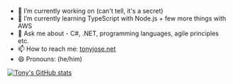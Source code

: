 - 🔭 I’m currently working on (can't tell, it's a secret)
- 🌱 I’m currently learning TypeScript with Node.js + few more things with AWS
- 💬 Ask me about - C#, .NET, programming languages, agile principles etc.
- 📫 How to reach me: [tonyjose.net](http://tonyjose.net)
- 😄 Pronouns: (he/him)

<!--
**tonyjose-tjx/tonyjose-tjx** is a ✨ _special_ ✨ repository because its `README.md` (this file) appears on your GitHub profile.

Here are some ideas to get you started:


-->


[![Tony's GitHub stats](https://github-readme-stats.vercel.app/api?username=tonyjose-tjx&count_private=true&include_all_commits=true)](https://github.com/tonyjose-tjx/github-readme-stats)
